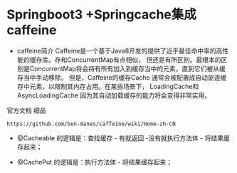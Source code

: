 # Springboot3 +Springcache集成caffeine

* caffeine简介
  Caffeine是一个基于Java8开发的提供了近乎最佳命中率的高性能的缓存库。存和ConcurrentMap有点相似，
  但还是有所区别。最根本的区别是ConcurrentMap将会持有所有加入到缓存当中的元素，直到它们被从缓存当中手动移除。
  但是，Caffeine的缓存Cache 通常会被配置成自动驱逐缓存中元素，以限制其内存占用。在某些场景下，
  LoadingCache和AsyncLoadingCache 因为其自动加载缓存的能力将会变得非常实用。



官方文档 细品


 `https://github.com/ben-manes/caffeine/wiki/Home-zh-CN`



* @Cacheable 的逻辑是：查找缓存 - 有就返回 -没有就执行方法体 - 将结果缓存起来；


* @CachePut 的逻辑是：执行方法体 - 将结果缓存起来；


